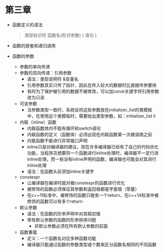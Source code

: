 # 第三章
- 函数定义的语法
	>类型标识符 函数名(形式参数) {
	>    语句
	>}

- 函数的嵌套和递归调用
- 函数的参数
	- 参数的单向传递
	- 参数的双向传递：引用参数
		- 语法：类型说明符 &变量名
		- 引用参数其实只传了指针，因此在传入较大的数据时比直接传参要快
		- 有时为了保护被引用的数据不被修改，可以加const关键字将引用参数改为只读
	- 可变参数
		- 当参数类型一致时，系统会将这些参数放在initializer_list的类模板中，在使用这个类模板时，需要给出类型参数，如：initializer_list<int> li
	- 内联（inline）函数
		- 内联函数体内不能有循环和switch语句
		- 内联函数的定义（函数体）必须出现在内联函数第一次被调用之前
		- 内联函数不能进行异常接口声明
		- inline只是对编译器的建议，现在许多编译器已经有了自己的代码优化功能，当程序员想要将一个函数进行inline处理时，编译器不一定行进inline处理，而一些没有inline声明的函数，编译器也可能会对其进行inline处理
		- 语法：在函数头前添加inline关键字
	- constexpr
		- 让编译器在编译时就对被constexpr的函数进行优化
		- 被修饰的函数必须保证其参数和返回值都是字面值（常量）
		- 在c++11标准中，被修饰的函数只能有一个return，在c++14标准中被修饰的函数可以有多个return
	- 默认参数
		- 语法：在函数的形参声明中对其赋初值
		- 带有默认参数的函数的形参排序问题
			- 非默认参数必须在所有默认参数的前面
	- 函数重载
		- 定义：一个函数名对应多种函数功能
		- 编译器只能通过函数的参数类型或个数来区分函数名相同的不同函数